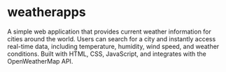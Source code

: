 # weatherapps
A simple web application that provides current weather information for cities around the world. Users can search for a city and instantly access real-time data, including temperature, humidity, wind speed, and weather conditions. Built with HTML, CSS, JavaScript, and integrates with the OpenWeatherMap API.
